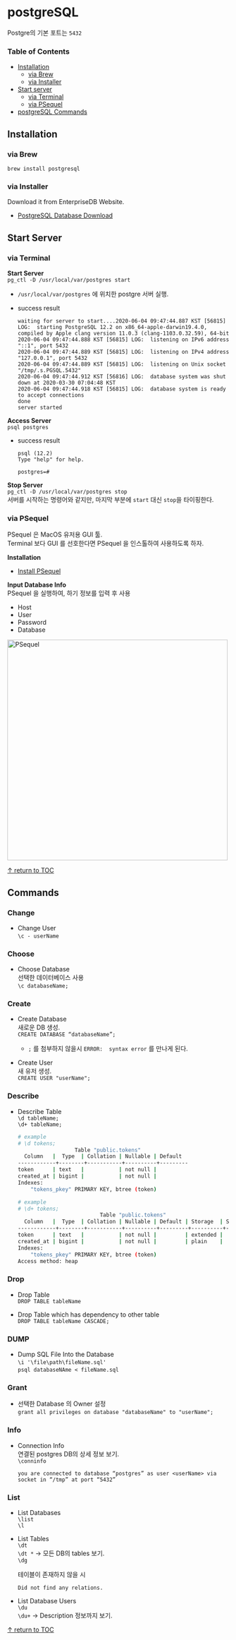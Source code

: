 # postgreSQL
Postgre의 기본 포트는 ```5432```
 
 ### Table of Contents
 * [Installation](#installation)
    * [via Brew](#via-brew)
    * [via Installer](#via-installer)
 * [Start server](#start-server)
    * [via Terminal](#via-terminal)
    * [via PSequel](#via-psequel)
 * [postgreSQL Commands](#postgresql-commands)  

## Installation

### via Brew
```brew install postgresql```

### via Installer
Download it from EnterpriseDB Website.
* [PostgreSQL Database Download](https://www.enterprisedb.com/downloads/postgres-postgresql-downloads)



## Start Server

### via Terminal
**Start Server**  
```pg_ctl -D /usr/local/var/postgres start```  
* ```/usr/local/var/postgres``` 에 위치한 postgre 서버 실행.

* success result
    ```bin
    waiting for server to start....2020-06-04 09:47:44.887 KST [56815] LOG:  starting PostgreSQL 12.2 on x86_64-apple-darwin19.4.0, compiled by Apple clang version 11.0.3 (clang-1103.0.32.59), 64-bit
    2020-06-04 09:47:44.888 KST [56815] LOG:  listening on IPv6 address "::1", port 5432
    2020-06-04 09:47:44.889 KST [56815] LOG:  listening on IPv4 address "127.0.0.1", port 5432
    2020-06-04 09:47:44.889 KST [56815] LOG:  listening on Unix socket "/tmp/.s.PGSQL.5432"
    2020-06-04 09:47:44.912 KST [56816] LOG:  database system was shut down at 2020-03-30 07:04:48 KST
    2020-06-04 09:47:44.918 KST [56815] LOG:  database system is ready to accept connections
    done
    server started
    ```

**Access Server**  
```psql postgres```

* success result
    ```
    psql (12.2)
    Type "help" for help.

    postgres=#
    ```

**Stop Server**  
```pg_ctl -D /usr/local/var/postgres stop```  
서버를 시작하는 명령어와 같지만, 마지막 부분에 ```start``` 대신 ```stop```을 타이핑한다.  


### via PSequel 
PSequel 은 MacOS 유저용 GUI 툴.  
Terminal 보다 GUI 를 선호한다면 PSequel 을 인스톨하여 사용하도록 하자.

**Installation**
* [Install PSequel](http://www.psequel.com/)

**Input Database Info**  
PSequel 을 실행하여, 하기 정보를 입력 후 사용
 * Host
 * User
 * Password
 * Database  

<img width="500" alt="PSequel" src="https://user-images.githubusercontent.com/48475824/83836658-1cff0d00-a72f-11ea-9fd9-dfd5c2e02a0a.png">

[↑ return to TOC](#table-of-contents)

## Commands

### Change
* Change User  
    ```\c - userName```

### Choose
* Choose Database  
   선택한 데이터베이스 사용  
   ```\c databaseName;```

### Create
* Create Database  
  새로운 DB 생성.  
  ```CREATE DATABASE “databaseName”;```
  * ```;``` 를 첨부하지 않을시  ```ERROR:  syntax error``` 를 만나게 된다.

* Create User  
  새 유저 생성.  
  ```CREATE USER "userName";```


### Describe
* Describe Table  
```\d tableName;```  
```\d+ tableName;```   
  ```bash
  # example
  # \d tokens;
                    Table "public.tokens"
    Column   |  Type  | Collation | Nullable | Default 
  ------------+--------+-----------+----------+---------
  token      | text   |           | not null | 
  created_at | bigint |           | not null | 
  Indexes:
      "tokens_pkey" PRIMARY KEY, btree (token)
  ```
  ```bash
  # example
  # \d+ tokens;
                            Table "public.tokens"
    Column   |  Type  | Collation | Nullable | Default | Storage  | Stats target | Description 
  ------------+--------+-----------+----------+---------+----------+--------------+-------------
  token      | text   |           | not null |         | extended |              | 
  created_at | bigint |           | not null |         | plain    |              | 
  Indexes:
      "tokens_pkey" PRIMARY KEY, btree (token)
  Access method: heap
  ```


### Drop
* Drop Table  
```DROP TABLE tableName```

* Drop Table which has dependency to other table   
```DROP TABLE tableName CASCADE;```


### DUMP
* Dump SQL File Into the Database   
```\i '\file\path\fileName.sql'```  
```psql databaseNAme < fileName.sql```  


### Grant
* 선택한 Database 의 Owner 설정  
    ```grant all privileges on database "databaseName" to "userName";```

### Info
* Connection Info  
연결된 postgres DB의 상세 정보 보기.  
```\conninfo```  
    ```
    you are connected to database “postgres” as user <userName> via socket in “/tmp” at port “5432”
    ```

### List
* List Databases  
```\list```  
```\l```

* List Tables  
```\dt```  
```\dt *```  → 모든 DB의 tables 보기.  
```\dg```  

  테이블이 존재하지 않을 시
  ```
  Did not find any relations.
  ```

* List Database Users  
```\du```  
```\du+``` → Description 정보까지 보기.

[↑ return to TOC](#table-of-contents)
